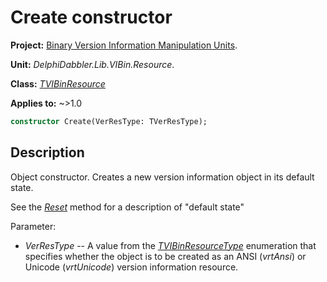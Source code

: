 # Create constructor

**Project:** [Binary Version Information Manipulation Units](../API.md).

**Unit:** _DelphiDabbler.Lib.VIBin.Resource_.

**Class:** _[TVIBinResource](./TVIBinResource.md)_

**Applies to:** ~>1.0

```pascal
constructor Create(VerResType: TVerResType);
```

## Description

Object constructor. Creates a new version information object in its default state.

See the [_Reset_](./TVIBinResource-Reset.md) method for a description of "default state"

Parameter:

* _VerResType_ -- A value from the [_TVIBinResourceType_](./TVIBinResourceType.md) enumeration that specifies whether the object is to be created as an ANSI (_vrtAnsi_) or Unicode (_vrtUnicode_) version information resource.

